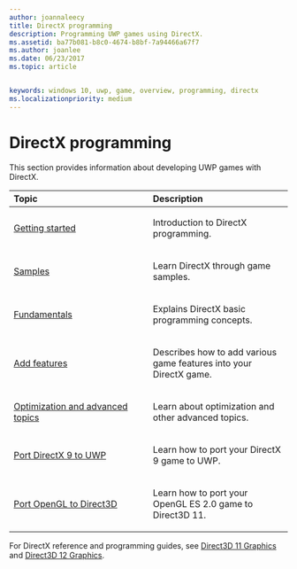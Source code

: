 ```yaml
---
author: joannaleecy
title: DirectX programming
description: Programming UWP games using DirectX.
ms.assetid: ba77b081-b8c0-4674-b8bf-7a94466a67f7
ms.author: joanlee
ms.date: 06/23/2017
ms.topic: article


keywords: windows 10, uwp, game, overview, programming, directx
ms.localizationpriority: medium
---
```


# DirectX programming

This section provides information about developing UWP games with DirectX.

<table>
<colgroup>
<col width="50%" />
<col width="50%" />
</colgroup>
<thead>
<tr class="header">
<th align="left">Topic</th>
<th align="left">Description</th>
</tr>
</thead>
<tbody>
<tr class="odd">
<td align="left"><p><a href="directx-getting-started.md">Getting started</a></p></td>
<td align="left"><p>Introduction to DirectX programming.</p></td>
</tr>
<tr class="even">
<td align="left"><p><a href="directx-samples.md">Samples</a></p></td>
<td align="left"><p>Learn DirectX through game samples.</p></td>
</tr>
<tr class="odd">
<td align="left"><p><a href="directx-fundamentals.md">Fundamentals</a></p></td>
<td align="left"><p>Explains DirectX basic programming concepts.</p></td>
</tr>
<tr class="even">
<td align="left"><p><a href="directx-add-features.md">Add features</a></p></td>
<td align="left"><p>Describes how to add various game features into your DirectX game.</p></td>
</tr>
<tr class="odd">
<td align="left"><p><a href="directx-optimization-and-advanced-topics.md">Optimization and advanced topics</a></p></td>
<td align="left"><p>Learn about optimization and other advanced topics.</p></td>
</tr>
<tr class="even">
<td align="left"><p><a href="porting-your-directx-9-game-to-windows-store.md">Port DirectX 9 to UWP</a></p></td>
<td align="left"><p>Learn how to port your DirectX 9 game to UWP.</p></td>
</tr>
<tr class="odd">
<td align="left"><p><a href="port-from-opengl-es-2-0-to-directx-11-1.md">Port OpenGL to Direct3D</a></p></td>
<td align="left"><p>Learn how to port your OpenGL ES 2.0 game to Direct3D 11.</p></td>
</tr>
</tbody>
</table>


For DirectX reference and programming guides, see [Direct3D 11 Graphics](https://msdn.microsoft.com/library/windows/desktop/ff476080.aspx) and [Direct3D 12 Graphics](https://msdn.microsoft.com/library/windows/desktop/dn903821.aspx).
 






